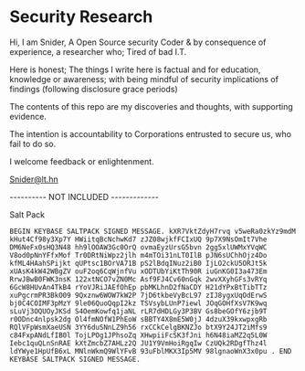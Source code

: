 # Security Research

Hi, I am Snider, A Open Source security Coder & by consequence of experience, a researcher who; Tired of bad I.T.

Here is honest; The things I write here is factual and for education, knowledge or awareness; with being mindful of security implications of findings (following disclosure grace periods)

The contents of this repo are my discoveries and thoughts, with supporting evidence.

The intention is accountability to Corporations entrusted to secure us, who fail to do so.

I welcome feedback or enlightenment.

Snider@lt.hn

---------- NOT INCLUDED -------------

Salt Pack
```
BEGIN KEYBASE SALTPACK SIGNED MESSAGE. kXR7VktZdyH7rvq v5weRa0zkYz9mdM kHut4Cf98y3Xp7Y HWiitqBcNchwKd7 zJZ08wjkfFCIxUQ 9p7X9NsOmIt7Vhe DM6NeFx0sHQ3N48 hh9lOOAW3Gc0OrQ ovmaEyzUrsG5bvn 2gg5xlUWMxYVqWC V8od0pNnYFfxMof Tr0DRtNiWpz2jlh m4mTOi31nLT0IlB pJN6sUChhOjz4Do kfML4HAahSPijkt qUPtsc1BOrVA71B pS2lBdqINuz2iB0 IjLO2ckU5ORJt5k xUAsK4kW42WBgZV ouF2oq6CqWjnfVu xODTUbYiKtTh90R iuGnKG0I3a473Em RrwJBwB0FWK3nsK 122xtNCO7vZN0Mc Asf9FJ4Cv60nGqk 2wvXXyhGFs3vRYq 6GcW8HUvAn4TkB4 rYoVJRiJAEfOhEp pbMKLhnD2fNaCDY H21dYPxBtTibTTz xuPgcrmPR3BkO09 9Qxznw6WOW7kW2P 7jD6tkbeVyBcL97 zIJ8ygxUqOdErwS bj0C4COIMF3pMzY 9le06QuoQqpI2kz TSVsybLUnP7iewl JOqGOHfXsV7K9wq sLuVj3OQUOyJKSd S4OemKowfq1jaNL rLR7dHDLGy3P3BV Gs8beGOfY6zjb9T r0ODnc4nlpsk2dg Ol4fmNOfW1PhEoW sBBTY4X8mE5W0jJ 4dzuX39kxwpxgRb RQlVFpWsmXaeUSN 3YY6duSNnLZ9h56 rxCCkCelgBKNZJo btX9Y24JT2iMfs9 c84FxpANdLfIB0l TojLPOg1JPhsoZq XHwpiiFcSK3fJni h6N48iaMZ2q5L0W Iebc1quQLnSnRAE kXtZmcbZ7AHLz2Q JU1Y9VmHoiRgqIw CzUQk2RDgfThz4l ldYWye1HpUfB6xL MNlnWkmQ9WlYFvB 93uFblMKX3Ip5MV 98lgnaoWnX3x0pu . END KEYBASE SALTPACK SIGNED MESSAGE.

```
